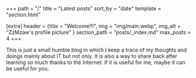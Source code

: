 +++
path = "/"
title = "Latest posts"
sort_by = "date"
template = "section.html"

[extra]
header = {title = "Welcome!!!", img = "img/main.webp", img_alt = "ZzMzaw's profile picture" }
section_path = "posts/_index.md"
max_posts = 4
+++

This is just a small humble blog in which I keep a trace of my thoughts and doings mainly about IT but not only.
It is also a way to share back after learning so much thanks to the Internet.
If it is useful for me, maybe it can be useful for you.

